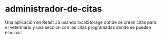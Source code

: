 # administrador-de-citas
Una aplicación en React JS usando localStorage donde se crean citas para el veterinario y una seccion con las citas programadas donde se pueden eliminar.
